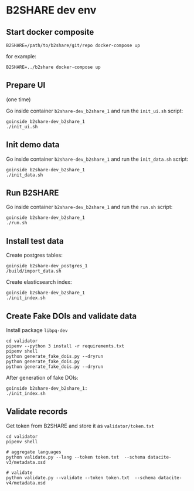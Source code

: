# B2SHARE dev env

## Start docker composite

```
B2SHARE=/path/to/b2share/git/repo docker-compose up
```

for example:

```
B2SHARE=../b2share docker-compose up
```

## Prepare UI
(one time)

Go inside container `b2share-dev_b2share_1` and run the `init_ui.sh` script:

```
goinside b2share-dev_b2share_1
./init_ui.sh
```

## Init demo data

Go inside container `b2share-dev_b2share_1` and run the `init_data.sh` script:

```
goinside b2share-dev_b2share_1
./init_data.sh
```

## Run B2SHARE

Go inside container `b2share-dev_b2share_1` and run the `run.sh` script:

```
goinside b2share-dev_b2share_1
./run.sh
```

## Install test data

Create postgres tables:

```
goinside b2share-dev_postgres_1
/build/import_data.sh
```

Create elasticsearch index:

```
goinside b2share-dev_b2share_1
./init_index.sh
```

## Create Fake DOIs and validate data

Install package `libpq-dev`

```
cd validator
pipenv --python 3 install -r requirements.txt
pipenv shell
python generate_fake_dois.py --dryrun
python generate_fake_dois.py
python generate_fake_dois.py --dryrun
```

After generation of fake DOIs:
```
goinside b2share-dev_b2share_1:
./init_index.sh
```

## Validate records

Get token from B2SHARE and store it as `validator/token.txt`

```
cd validator
pipenv shell

# aggregate languages
python validate.py --lang --token token.txt  --schema datacite-v3/metadata.xsd

# validate
python validate.py --validate --token token.txt  --schema datacite-v4/metadata.xsd
```
